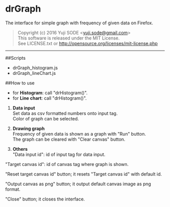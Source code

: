 # drGraph
The interface for simple graph with frequency of given data on Firefox.

>Copyright (c) 2016 Yuji SODE \<yuji.sode@gmail.com\>  
>This software is released under the MIT License.  
>See LICENSE.txt or http://opensource.org/licenses/mit-license.php
______

##Scripts
* drGraph_histogram.js
* drGraph_lineChart.js


##How to use
* for __Histogram__: call "drHistogram()".  
* for __Line chart__: call "drHistogram()".


1. __Data input__  
   Set data as csv formatted numbers onto input tag.  
   Color of graph can be selected.  

2. __Drawing graph__  
   Frequency of given data is shown as a graph with "Run" button.  
   The graph can be cleared with "Clear canvas" button.  

3. __Others__  
  "Data input id": id of input tag for data input.  
    
  "Target canvas id": id of canvas tag where graph is shown.  
    
  "Reset target canvas id" button; it resets "Target canvas id" with default id.  
    
  "Output canvas as png" button; it output default canvas image as png format.  
    
  "Close" button; it closes the interface.

